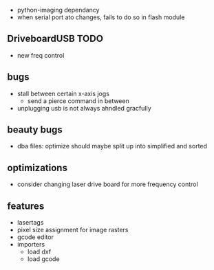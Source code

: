 
- python-imaging dependancy
- when serial port ato changes, fails to do so in flash module



DriveboardUSB TODO
------------------
- new freq control


bugs
----
- stall between certain x-axis jogs
  - send a pierce command in between
- unplugging usb is not always ahndled gracfully

beauty bugs
-----------
- dba files: optimize should maybe split up into simplified and sorted

optimizations
-------------
- consider changing laser drive board for more frequency control


features
--------
- lasertags
- pixel size assignment for image rasters
- gcode editor
- importers
  - load dxf
  - load gcode
